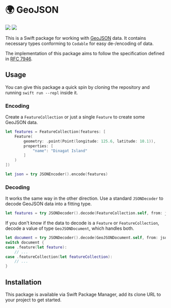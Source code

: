 # 🌍 GeoJSON

[![](https://img.shields.io/endpoint?url=https%3A%2F%2Fswiftpackageindex.com%2Fapi%2Fpackages%2Fkiliankoe%2FGeoJSON%2Fbadge%3Ftype%3Dswift-versions)](https://swiftpackageindex.com/kiliankoe/GeoJSON)
[![](https://img.shields.io/endpoint?url=https%3A%2F%2Fswiftpackageindex.com%2Fapi%2Fpackages%2Fkiliankoe%2FGeoJSON%2Fbadge%3Ftype%3Dplatforms)](https://swiftpackageindex.com/kiliankoe/GeoJSON)

This is a Swift package for working with [GeoJSON](https://geojson.org) data. It contains necessary types conforming to `Codable` for easy de-/encoding of data.

The implementation of this package aims to follow the specification defined in [RFC 7946](https://tools.ietf.org/html/rfc7946).

## Usage

You can give this package a quick spin by cloning the repository and running `swift run --repl` inside it.

### Encoding

Create a `FeatureCollection` or just a single `Feature` to create some GeoJSON data. 

```swift
let features = FeatureCollection(features: [
    Feature(
        geometry: .point(Point(longitude: 125.6, latitude: 10.1)),
        properties: [
            "name": "Dinagat Island"
        ]
    )
])

let json = try JSONEncoder().encode(features)
```

### Decoding

It works the same way in the other direction. Use a standard `JSONDecoder` to decode GeoJSON data into a fitting type.

```swift
let features = try JSONDecoder().decode(FeatureCollection.self, from: json)
```

If you don't know if the data to decode is a `Feature` or `FeatureCollection`, decode a value of type `GeoJSONDocument`, which handles 
both.

```swift
let document = try JSONDecoder().decode(GeoJSONDocument.self, from: json)
switch document {
case .feature(let feature):
    // ...
case .featureCollection(let featureCollection):
    // ...
}
```

## Installation

This package is available via Swift Package Manager, add its clone URL to your project to get started.
